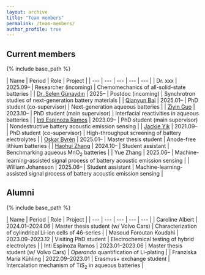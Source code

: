 ```yaml
---
layout: archive
title: "Team members"
permalink: /team-members/
author_profile: true
---
```



## Current members
{% include base_path %}

<style>
td, th {
   border: none!important;
}
</style>

| Name | Period | Role | Project |
| --- | --- | --- | --- | --- |
| Dr. xxx | 2025.09– |  Researcher (incoming) | Chemomechanics of all-solid-state batteries |
| [Dr. Selen Günaydın](https://www.researchgate.net/profile/Selen-Gunaydin) | 2025– |  Postdoc (incoming) | Synchrotron studies of next-generation battery materials |
| [Qianyun Bai](https://www.uu.se/en/contact-and-organisation/staff?query=N24-2528) | 2025.01– |  PhD student (co-supervisor) | Next-generation aqueous batteries |
| [Ziyin Guo](https://www.uu.se/en/contact-and-organisation/staff?query=N23-1204) | 2023.10– |  PhD student (main supervisor) | Interfacial reactivities in aqueous batteries |
| [Inti Espinoza Ramos](https://www.uu.se/en/contact-and-organisation/staff?query=N22-763) | 2023.09– | PhD student (main supervisor) | Nondestructive battery acoustic emission sensing |
| [Jackie Yik](https://www.uu.se/en/contact-and-organisation/staff?query=N21-1121) | 2021.09– |  PhD student (co-supervisor) | High-throughput screening of battery electrolytes |
| [Oskar Byrén](https://www.linkedin.com/in/oskar-byr%C3%A9n-a86995257/) | 2025.01– |  Master thesis student | Anode-free lithium batteries |
| [Haohui Zhang](https://www.uu.se/en/contact-and-organisation/staff?query=N24-1913) | 2024.10– |  Student assistant | Benchmarking aqueous MnO<sub>2</sub> batteries |
| Yue Zhang | 2025.06– |  Machine-learning-assisted signal process of battery acoustic emission sensing |
| William Johansson | 2025.06– |  Student assistant | Machine-learning-assisted signal process of battery acoustic emission sensing |


## Alumni
{% include base_path %}

<style>
td, th {
   border: none!important;
}
</style>

| Name | Period | Role | Project |
| --- | --- | --- | --- | --- |
| Caroline Albert | 2024.01–2024.06 |  Master thesis student (w/ Volvo Cars) | Characterization of cylindrical Li-ion cells of 46-series |
| Masoud Foroutan Koudahi  | 2023.09–2023.12 | Visiting PhD student | Electrochemical testing of hybrid electrolytes |
| Inti Espinoza Ramos | 2023.01–2023.06 | Master thesis student (w/ Volvo Cars) | <em>Operando</em> quantification of Li-plating |
| Franziska Maria Kühling | 2022.09–2023.01 | Erasmus+ exchange student | Intercalation mechanism of TiS<sub>2</sub> in aqueous batteries |

